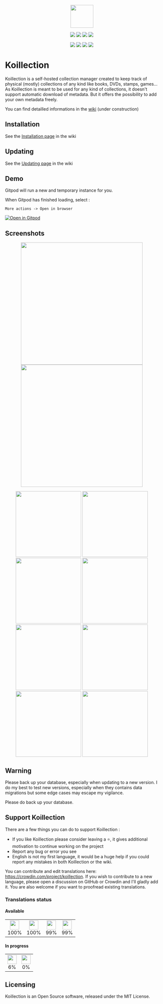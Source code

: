 <p align="center">
    <img src="https://user-images.githubusercontent.com/20560781/80213166-0e560e00-8639-11ea-944e-4f79fdbcef55.png" width="75" height="75">
</p>

<p align="center">
    <img src="https://img.shields.io/github/v/release/koillection/koillection" />
    <img src="https://img.shields.io/github/license/koillection/koillection" />    
    <img src="https://img.shields.io/github/actions/workflow/status/koillection/koillection/ci.yml" />
    <img src="https://img.shields.io/scrutinizer/g/koillection/koillection/1.4" />    
</p>
<p align="center">
    <img src="https://img.shields.io/packagist/php-v/koillection/koillection" />
    <img src="https://img.shields.io/badge/postgresql->=10.0-blue" />            
    <img src="https://img.shields.io/badge/mariadb->=10.0-blue" />
    <img src="https://img.shields.io/badge/mysql->=8.0-blue" />
<p>

# Koillection

Koillection is a self-hosted collection manager created to keep track of physical (mostly) collections of any kind like books, DVDs, stamps, games... 
As Koillection is meant to be used for any kind of collections, it doesn't support automatic download of metadata. But it offers the possibility to add your own metadata freely.
    
You can find detailled informations in the <a href="https://github.com/koillection/koillection/wiki">wiki</a> (under construction)

## Installation
See the <a href="https://github.com/koillection/koillection/wiki/Installation">Installation page</a> in the wiki

## Updating
See the <a href="https://github.com/koillection/koillection/wiki/Updating">Updating page</a> in the wiki

## Demo

Gitpod will run a new and temporary instance for you.

When Gitpod has finished loading, select :

    More actions -> Open in browser


[![Open in Gitpod](https://gitpod.io/button/open-in-gitpod.svg)](https://gitpod.io/#https://github.com/koillection/koillection-gitpod)

## Screenshots

<p align="center">
    <img width="400px" src="https://user-images.githubusercontent.com/20560781/168048241-cfcb71ce-c296-4f1b-bbb8-ecfea1e31048.png">
    <img width="400px" src="https://user-images.githubusercontent.com/20560781/168048246-53e991d1-77e9-4397-80c4-f1aa82504068.png">
</p>

<p align="center">
    <img height="215px" src="https://user-images.githubusercontent.com/20560781/168049067-dbac37b1-1150-4be5-ab95-f784d606f300.png">
    <img height="215px" src="https://user-images.githubusercontent.com/20560781/168049077-efac8291-4f5c-48d9-b2fa-d65a51842d25.png">
    <img height="215px" src="https://user-images.githubusercontent.com/20560781/177819056-8f110583-08ae-42b6-9e32-3e3db4a3923a.png">
    <img height="215px" src="https://user-images.githubusercontent.com/20560781/177818960-6e988a73-67e0-47bc-a377-0c92c530d423.png">
    <img height="215px" src="https://user-images.githubusercontent.com/20560781/168049088-2cda1da5-6e55-4800-918f-001fad6559a6.png">
    <img height="215px" src="https://user-images.githubusercontent.com/20560781/168049095-5f26e2c6-7218-42ae-bde1-4b32abae7e35.png">
    <img height="215px" src="https://user-images.githubusercontent.com/20560781/177819233-f3aa62c4-ce48-4184-9864-d40708367dbf.png">
    <img height="215px" src="https://user-images.githubusercontent.com/20560781/177819299-048ea3ad-fa0a-463d-b5b7-1607773553e4.png">
</p>

## Warning

Please back up your database, especially when updating to a new version. I do my best to test new versions, especially when they contains data migrations but some edge cases may escape my vigilance.

Please do back up your database.

## Support Koillection

There are a few things you can do to support Koillection :
    
* If you like Koillection please consider leaving a ⭐, it gives additional motivation to continue working on the project
* Report any bug or error you see
* English is not my first language, it would be a huge help if you could report any mistakes in both Koillection or the wiki.

You can contribute and edit translations here: https://crowdin.com/project/koillection. 
If you wish to contribute to a new language, please open a discussion on GitHub or Crowdin and I'll gladly add it. 
You are also welcome if you want to proofread existing translations.

### Translations status
<!-- CROWDIN-TRANSLATIONS-PROGRESS-ACTION-START -->


#### Available

<table><tr><td align="center" valign="top"><img width="30px" height="30px" src="https://d2gma3rgtloi6d.cloudfront.net/16abbf59/images/flags/small/fr.png"></div><div align="center" valign="top">100%</td><td align="center" valign="top"><img width="30px" height="30px" src="https://d2gma3rgtloi6d.cloudfront.net/16abbf59/images/flags/small/en.png"></div><div align="center" valign="top">100%</td><td align="center" valign="top"><img width="30px" height="30px" src="https://d2gma3rgtloi6d.cloudfront.net/16abbf59/images/flags/small/es-ES.png"></div><div align="center" valign="top">99%</td><td align="center" valign="top"><img width="30px" height="30px" src="https://d2gma3rgtloi6d.cloudfront.net/16abbf59/images/flags/small/de.png"></div><div align="center" valign="top">99%</td></tr></table>

#### In progress

<table><tr><td align="center" valign="top"><img width="30px" height="30px" src="https://d2gma3rgtloi6d.cloudfront.net/16abbf59/images/flags/small/it.png"></div><div align="center" valign="top">6%</td><td align="center" valign="top"><img width="30px" height="30px" src="https://d2gma3rgtloi6d.cloudfront.net/16abbf59/images/flags/small/pl.png"></div><div align="center" valign="top">0%</td></tr></table>
<!-- CROWDIN-TRANSLATIONS-PROGRESS-ACTION-END -->

## Licensing
Koillection is an Open Source software, released under the MIT License. 
